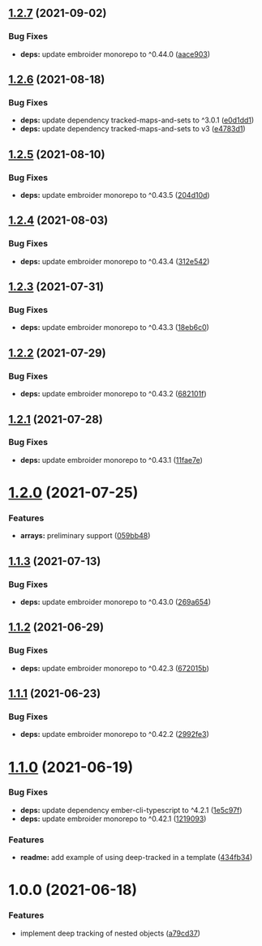 ## [1.2.7](https://github.com/NullVoxPopuli/ember-deep-tracked/compare/v1.2.6...v1.2.7) (2021-09-02)


### Bug Fixes

* **deps:** update embroider monorepo to ^0.44.0 ([aace903](https://github.com/NullVoxPopuli/ember-deep-tracked/commit/aace9033feeff0f628e57ab217f98e0b1c811860))

## [1.2.6](https://github.com/NullVoxPopuli/ember-deep-tracked/compare/v1.2.5...v1.2.6) (2021-08-18)


### Bug Fixes

* **deps:** update dependency tracked-maps-and-sets to ^3.0.1 ([e0d1dd1](https://github.com/NullVoxPopuli/ember-deep-tracked/commit/e0d1dd154eb543f34c7b6aabf5b63abc681b8b85))
* **deps:** update dependency tracked-maps-and-sets to v3 ([e4783d1](https://github.com/NullVoxPopuli/ember-deep-tracked/commit/e4783d1b8b18c5075431e68713953d9cca517878))

## [1.2.5](https://github.com/NullVoxPopuli/ember-deep-tracked/compare/v1.2.4...v1.2.5) (2021-08-10)


### Bug Fixes

* **deps:** update embroider monorepo to ^0.43.5 ([204d10d](https://github.com/NullVoxPopuli/ember-deep-tracked/commit/204d10d6d8d74445992ea13975f58d7ca3d0224a))

## [1.2.4](https://github.com/NullVoxPopuli/ember-deep-tracked/compare/v1.2.3...v1.2.4) (2021-08-03)


### Bug Fixes

* **deps:** update embroider monorepo to ^0.43.4 ([312e542](https://github.com/NullVoxPopuli/ember-deep-tracked/commit/312e5421a5b70863c57f24d7d7ae98fcf038ef8f))

## [1.2.3](https://github.com/NullVoxPopuli/ember-deep-tracked/compare/v1.2.2...v1.2.3) (2021-07-31)


### Bug Fixes

* **deps:** update embroider monorepo to ^0.43.3 ([18eb6c0](https://github.com/NullVoxPopuli/ember-deep-tracked/commit/18eb6c03b240f344e356b70c5bc2feb0d74a8576))

## [1.2.2](https://github.com/NullVoxPopuli/ember-deep-tracked/compare/v1.2.1...v1.2.2) (2021-07-29)


### Bug Fixes

* **deps:** update embroider monorepo to ^0.43.2 ([682101f](https://github.com/NullVoxPopuli/ember-deep-tracked/commit/682101f9b53a724d02436c818ed55aab4f319250))

## [1.2.1](https://github.com/NullVoxPopuli/ember-deep-tracked/compare/v1.2.0...v1.2.1) (2021-07-28)


### Bug Fixes

* **deps:** update embroider monorepo to ^0.43.1 ([11fae7e](https://github.com/NullVoxPopuli/ember-deep-tracked/commit/11fae7e62a54c0866f9740c2f31c1d8efa1ad228))

# [1.2.0](https://github.com/NullVoxPopuli/ember-deep-tracked/compare/v1.1.3...v1.2.0) (2021-07-25)


### Features

* **arrays:** preliminary support ([059bb48](https://github.com/NullVoxPopuli/ember-deep-tracked/commit/059bb48b7e2335bc267ced5c2c8a5c6ba9b46114))

## [1.1.3](https://github.com/NullVoxPopuli/ember-deep-tracked/compare/v1.1.2...v1.1.3) (2021-07-13)


### Bug Fixes

* **deps:** update embroider monorepo to ^0.43.0 ([269a654](https://github.com/NullVoxPopuli/ember-deep-tracked/commit/269a65472cd168fd4ba507067156541f4278777f))

## [1.1.2](https://github.com/NullVoxPopuli/ember-deep-tracked/compare/v1.1.1...v1.1.2) (2021-06-29)


### Bug Fixes

* **deps:** update embroider monorepo to ^0.42.3 ([672015b](https://github.com/NullVoxPopuli/ember-deep-tracked/commit/672015b6eaa1109e590eb826d1432227dcc93d37))

## [1.1.1](https://github.com/NullVoxPopuli/ember-deep-tracked/compare/v1.1.0...v1.1.1) (2021-06-23)


### Bug Fixes

* **deps:** update embroider monorepo to ^0.42.2 ([2992fe3](https://github.com/NullVoxPopuli/ember-deep-tracked/commit/2992fe3a9f8b0633c0b25cc9b40c98a809a9682b))

# [1.1.0](https://github.com/NullVoxPopuli/ember-deep-tracked/compare/v1.0.0...v1.1.0) (2021-06-19)


### Bug Fixes

* **deps:** update dependency ember-cli-typescript to ^4.2.1 ([1e5c97f](https://github.com/NullVoxPopuli/ember-deep-tracked/commit/1e5c97fe1d4032d5744129ad6496245620babe50))
* **deps:** update embroider monorepo to ^0.42.1 ([1219093](https://github.com/NullVoxPopuli/ember-deep-tracked/commit/1219093e49752af9e7a70a8a17ce07b8c3e4c20a))


### Features

* **readme:** add example of using deep-tracked in a template ([434fb34](https://github.com/NullVoxPopuli/ember-deep-tracked/commit/434fb34de2a00aee955c6eddbc07639b554b86c1))

# 1.0.0 (2021-06-18)


### Features

* implement deep tracking of nested objects ([a79cd37](https://github.com/NullVoxPopuli/ember-deep-tracked/commit/a79cd37d47d1f997eb34b53d01e8208fdce103b6))
